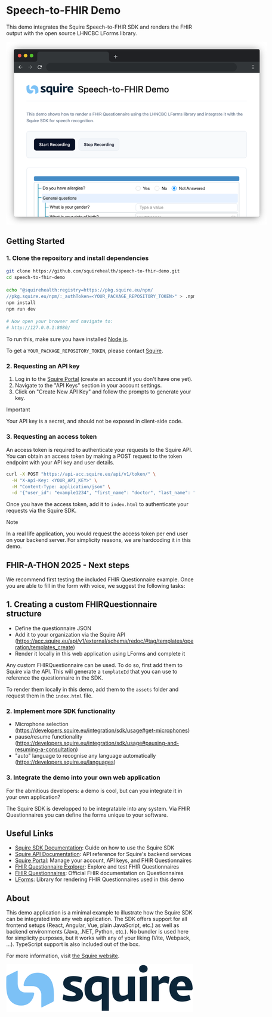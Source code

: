 # Speech-to-FHIR Demo

This demo integrates the Squire Speech-to-FHIR SDK and renders the FHIR output with the open source LHNCBC LForms library.

<div align="center">
  <img src="./assets/preview.png" alt="Preview" style="max-width: 700px;">
</div>

## Getting Started

### 1. Clone the repository and install dependencies

```sh
git clone https://github.com/squirehealth/speech-to-fhir-demo.git
cd speech-to-fhir-demo

echo "@squirehealth:registry=https://pkg.squire.eu/npm/
//pkg.squire.eu/npm/:_authToken=<YOUR_PACKAGE_REPOSITORY_TOKEN>" > .npmrc
npm install
npm run dev

# Now open your browser and navigate to:
# http://127.0.0.1:8080/
```

To run this, make sure you have installed [Node.js](https://nodejs.org/).

To get a `YOUR_PACKAGE_REPOSITORY_TOKEN`, please contact [Squire](https://squire.eu/).

### 2. Requesting an API key

1. Log in to the [Squire Portal](https://acc.squire.eu/) (create an account if you don't have one yet).
2. Navigate to the "API Keys" section in your account settings.
3. Click on "Create New API Key" and follow the prompts to generate your key.

> [!IMPORTANT]
> Your API key is a secret, and should not be exposed in client-side code.

### 3. Requesting an access token

An access token is required to authenticate your requests to the Squire API. You can obtain an access token by making a POST request to the token endpoint with your API key and user details.

```sh
curl -X POST "https://api-acc.squire.eu/api/v1/token/" \
  -H "X-Api-Key: <YOUR_API_KEY>" \
  -H "Content-Type: application/json" \
  -d '{"user_id": "example1234", "first_name": "doctor", "last_name": "123", "organisation": "practice_name"}'
```

Once you have the access token, add it to `index.html` to authenticate your requests via the Squire SDK.

> [!NOTE]
> In a real life application, you would request the access token per end user on your backend server. For simplicity reasons, we are hardcoding it in this demo.

## FHIR-A-THON 2025 - Next steps

We recommend first testing the included FHIR Questionnaire example. Once you are able to fill in the form with voice, we suggest the following tasks:

## 1. Creating a custom FHIRQuestionnaire structure

- Define the questionnaire JSON
- Add it to your organization via the Squire API (https://acc.squire.eu/api/v1/external/schema/redoc/#tag/templates/operation/templates_create)
- Render it locally in this web application using LForms and complete it

Any custom FHIRQuestionnaire can be used. To do so, first add them to Squire via the API. This will generate a `templateId` that you can use to reference the questionnaire in the SDK.

To render them locally in this demo, add them to the `assets` folder and request them in the `index.html` file.

### 2. Implement more SDK functionality

- Microphone selection (https://developers.squire.eu/integration/sdk/usage#get-microphones)
- pause/resume functionality (https://developers.squire.eu/integration/sdk/usage#pausing-and-resuming-a-consultation)
- "auto" language to recognise any language automatically (https://developers.squire.eu/languages)


### 3. Integrate the demo into your own web application

For the abmitious developers: a demo is cool, but can you integrate it in your own application?

The Squire SDK is developped to be integratable into any system. Via FHIR Questionnaires you can define the forms unique to your software.

## Useful Links

- [Squire SDK Documentation](https://developers.squire.eu/): Guide on how to use the Squire SDK
- [Squire API Documentation](https://acc.squire.eu/api/v1/external/schema/redoc/): API reference for Squire's backend services
- [Squire Portal](https://acc.squire.eu/): Manage your account, API keys, and FHIR Questionnaires
- [FHIR Questionnaire Explorer](https://fhir-explorer.squire.eu/): Explore and test FHIR Questionnaires
- [FHIR Questionnaires](https://www.hl7.org/fhir/questionnaire.html): Official FHIR documentation on Questionnaires
- [LForms](https://github.com/LHNCBC/lforms): Library for rendering FHIR Questionnaires used in this demo

## About

This demo application is a minimal example to illustrate how the Squire SDK can be integrated into any web application. The SDK offers support for all frontend setups (React, Angular, Vue, plain JavaScript, etc.) as well as backend environments (Java, .NET, Python, etc.). No bundler is used here for simplicity purposes, but it works with any of your liking (Vite, Webpack, ...). TypeScript support is also included out of the box.

For more information, visit [the Squire website](https://squire.eu/).

![Squire Logo](./assets/logo.svg)